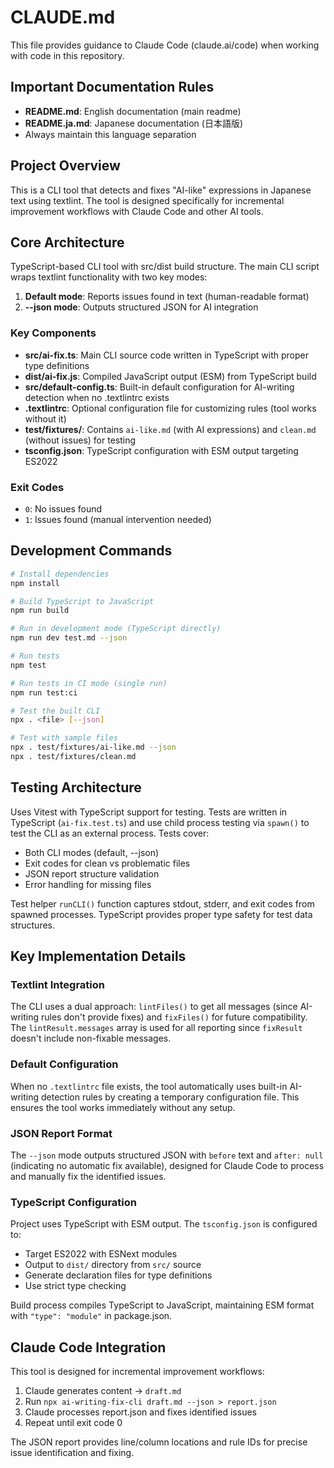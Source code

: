 # CLAUDE.md

This file provides guidance to Claude Code (claude.ai/code) when working with code in this repository.

## Important Documentation Rules

- **README.md**: English documentation (main readme)
- **README.ja.md**: Japanese documentation (日本語版)
- Always maintain this language separation

## Project Overview

This is a CLI tool that detects and fixes "AI-like" expressions in Japanese text using textlint. The tool is designed specifically for incremental improvement workflows with Claude Code and other AI tools.

## Core Architecture

TypeScript-based CLI tool with src/dist build structure. The main CLI script wraps textlint functionality with two key modes:

1. **Default mode**: Reports issues found in text (human-readable format)
2. **--json mode**: Outputs structured JSON for AI integration

### Key Components

- **src/ai-fix.ts**: Main CLI source code written in TypeScript with proper type definitions
- **dist/ai-fix.js**: Compiled JavaScript output (ESM) from TypeScript build
- **src/default-config.ts**: Built-in default configuration for AI-writing detection when no .textlintrc exists
- **.textlintrc**: Optional configuration file for customizing rules (tool works without it)
- **test/fixtures/**: Contains `ai-like.md` (with AI expressions) and `clean.md` (without issues) for testing
- **tsconfig.json**: TypeScript configuration with ESM output targeting ES2022

### Exit Codes
- `0`: No issues found
- `1`: Issues found (manual intervention needed)

## Development Commands

```bash
# Install dependencies
npm install

# Build TypeScript to JavaScript
npm run build

# Run in development mode (TypeScript directly)
npm run dev test.md --json

# Run tests
npm test

# Run tests in CI mode (single run)
npm run test:ci

# Test the built CLI
npx . <file> [--json]

# Test with sample files
npx . test/fixtures/ai-like.md --json
npx . test/fixtures/clean.md
```

## Testing Architecture

Uses Vitest with TypeScript support for testing. Tests are written in TypeScript (`ai-fix.test.ts`) and use child process testing via `spawn()` to test the CLI as an external process. Tests cover:
- Both CLI modes (default, --json)
- Exit codes for clean vs problematic files
- JSON report structure validation
- Error handling for missing files

Test helper `runCLI()` function captures stdout, stderr, and exit codes from spawned processes. TypeScript provides proper type safety for test data structures.

## Key Implementation Details

### Textlint Integration
The CLI uses a dual approach: `lintFiles()` to get all messages (since AI-writing rules don't provide fixes) and `fixFiles()` for future compatibility. The `lintResult.messages` array is used for all reporting since `fixResult` doesn't include non-fixable messages.

### Default Configuration
When no `.textlintrc` file exists, the tool automatically uses built-in AI-writing detection rules by creating a temporary configuration file. This ensures the tool works immediately without any setup.

### JSON Report Format
The `--json` mode outputs structured JSON with `before` text and `after: null` (indicating no automatic fix available), designed for Claude Code to process and manually fix the identified issues.

### TypeScript Configuration
Project uses TypeScript with ESM output. The `tsconfig.json` is configured to:
- Target ES2022 with ESNext modules
- Output to `dist/` directory from `src/` source
- Generate declaration files for type definitions
- Use strict type checking

Build process compiles TypeScript to JavaScript, maintaining ESM format with `"type": "module"` in package.json.

## Claude Code Integration

This tool is designed for incremental improvement workflows:
1. Claude generates content → `draft.md`
2. Run `npx ai-writing-fix-cli draft.md --json > report.json`
3. Claude processes report.json and fixes identified issues
4. Repeat until exit code 0

The JSON report provides line/column locations and rule IDs for precise issue identification and fixing.